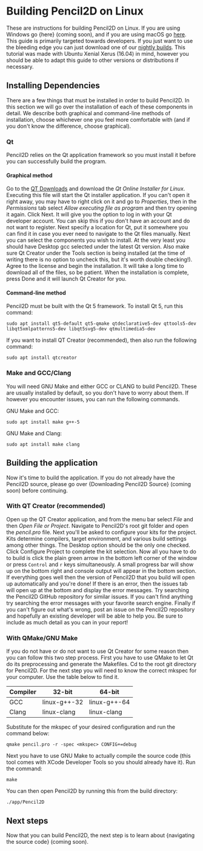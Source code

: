 # Building Pencil2D on Linux

These are instructions for building Pencil2D on Linux. If you are using Windows go {here} (coming soon), and if you are using macOS go [here](https://github.com/pencil2d/pencil/blob/master/docs/build_mac.md). This guide is primarily targeted towards developers. If you just want to use the bleeding edge you can just download one of our [nightly builds](https://drive.google.com/drive/folders/0BxdcdOiOmg-CcWhLazdKR1oydHM). This tutorial was made with Ubuntu Xenial Xerus (16.04) in mind, however you should be able to adapt this guide to other versions or distributions if necessary.

## Installing Dependencies

There are a few things that must be installed in order to build Pencil2D. In this section we will go over the installation of each of these components in detail. We describe both graphical and command-line methods of installation, choose whichever one you feel more comfortable with (and if you don't know the difference, choose graphical).

### Qt

Pencil2D relies on the Qt application framework so you must install it before you can successfully build the program.

#### Graphical method

Go to the [QT Downloads](https://www.qt.io/download-open-source/) and download the *Qt Online Installer for Linux*. Executing this file will start the Qt installer application. If you can't open it right away, you may have to right click on it and go to *Properties*, then in the *Permissions* tab select *Allow executing file as program* and then try opening it again. Click Next. It will give you the option to log in with your Qt developer account. You can skip this if you don't have an account and do not want to register. Next specify a location for Qt, put it somewhere you can find it in case you ever need to navigate to the Qt files manually. Next you can select the components you wish to install. At the very least you should have Desktop gcc selected under the latest Qt version. Also make sure Qt Creator under the Tools section is being installed (at the time of writing there is no option to uncheck this, but it's worth double checking!). Agree to the license and begin the installation. It will take a long time to download all of the files, so be patient. When the installation is complete, press Done and it will launch Qt Creator for you.

#### Command-line method

Pencil2D must be built with the Qt 5 framework. To install Qt 5, run this command:

    sudo apt install qt5-default qt5-qmake qtdeclarative5-dev qttools5-dev libqt5xmlpatterns5-dev libqt5svg5-dev qtmultimedia5-dev

If you want to install QT Creator (recommended), then also run the following command:

    sudo apt install qtcreator

### Make and GCC/Clang

You will need GNU Make and either GCC or CLANG to build Pencil2D. These are usually installed by default, so you don't have to worry about them. If however you encounter issues, you can run the following commands.

GNU Make and GCC:

    sudo apt install make g++-5

GNU Make and Clang:

    sudo apt install make clang

## Building the application

Now it's time to build the application. If you do not already have the Pencil2D source, please go over {Downloading Pencil2D Source} (coming soon) before continuing.

### With QT Creator (recommended)

Open up the QT Creator application, and from the menu bar select *File* and then *Open File or Project*. Navigate to Pencil2D's root git folder and open the *pencil.pro* file. Next you'll be asked to configure your kits for the project. Kits determine compilers, target environment, and various build settings among other things. The Desktop option should be the only one checked. Click Configure Project to complete the kit selection. Now all you have to do to build is click the plain green arrow in the bottom left corner of the window or press `Control` and `r` keys simultaneously. A small progress bar will show up on the bottom right and console output will appear in the bottom section. If everything goes well then the version of Pencil2D that you build will open up automatically and you're done! If there is an error, then the issues tab will open up at the bottom and display the error messages. Try searching the Pencil2D GitHub repository for similar issues. If you can't find anything try searching the error messages with your favorite search engine. Finally if you can't figure out what's wrong, post an issue on the Pencil2D repository and hopefully an existing developer will be able to help you. Be sure to include as much detail as you can in your report!

### With QMake/GNU Make

If you do not have or do not want to use Qt Creator for some reason then you can follow this two step process. First you have to use QMake to let Qt do its preprocessing and generate the Makefiles. Cd to the root git directory for Pencil2D. For the next step you will need to know the correct mkspec for your computer. Use the table below to find it.

|Compiler|32-bit|64-bit|
|---|---|---|
|GCC|linux-g++-32|linux-g++-64|
|Clang|linux-clang|linux-clang|

Substitute <mkspec> for the mkspec of your desired configuration and run the command below:

    qmake pencil.pro -r -spec <mkspec> CONFIG+=debug

Next you have to use GNU Make to actually compile the source code (this tool comes with XCode Developer Tools so you should already have it). Run the command:

    make

You can then open Pencil2D by running this from the build directory:

    ./app/Pencil2D

## Next steps

Now that you can build Pencil2D, the next step is to learn about {navigating the source code} (coming soon).